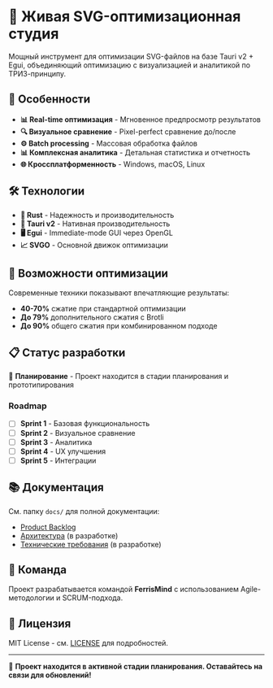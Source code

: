 # 🎨 Живая SVG-оптимизационная студия

Мощный инструмент для оптимизации SVG-файлов на базе Tauri v2 + Egui, объединяющий оптимизацию с визуализацией и аналитикой по ТРИЗ-принципу.

## 🚀 Особенности

- **📊 Real-time оптимизация** - Мгновенное предпросмотр результатов
- **🔍 Визуальное сравнение** - Pixel-perfect сравнение до/после
- **⚙️ Batch processing** - Массовая обработка файлов
- **📊 Комплексная аналитика** - Детальная статистика и отчетность
- **🌐 Кроссплатформенность** - Windows, macOS, Linux

## 🛠️ Технологии

- **🦀 Rust** - Надежность и производительность
- **📱 Tauri v2** - Нативная производительность
- **🖥️ Egui** - Immediate-mode GUI через OpenGL
- **📈 SVGO** - Основной движок оптимизации

## 🎯 Возможности оптимизации

Современные техники показывают впечатляющие результаты:

- **40-70%** сжатие при стандартной оптимизации
- **До 79%** дополнительного сжатия с Brotli
- **До 90%** общего сжатия при комбинированном подходе

## 📋 Статус разработки

🔴 **Планирование** - Проект находится в стадии планирования и прототипирования

### Roadmap

- [ ] **Sprint 1** - Базовая функциональность
- [ ] **Sprint 2** - Визуальное сравнение
- [ ] **Sprint 3** - Аналитика
- [ ] **Sprint 4** - UX улучшения
- [ ] **Sprint 5** - Интеграции

## 📚 Документация

См. папку `docs/` для полной документации:

- [Product Backlog](docs/product-backlog.md)
- [Архитектура](docs/architecture.md) (в разработке)
- [Технические требования](docs/technical-requirements.md) (в разработке)

## 🤝 Команда

Проект разрабатывается командой **FerrisMind** с использованием Agile-методологии и SCRUM-подхода.

## 📝 Лицензия

MIT License - см. [LICENSE](LICENSE) для подробностей.

---

💫 **Проект находится в активной стадии планирования. Оставайтесь на связи для обновлений!**
